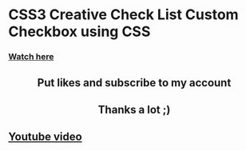 # CSS3 Creative Check List Custom Checkbox using CSS
 
### [Watch here](https://oleg-kolosov.github.io/CSS3-Creative-Check-List-Custom-Checkbox-using-CSS/)

<h2 align='center'>Put likes and subscribe to my account<h2>
 
<h2 align='center'>Thanks a lot ;)<h2>
 
<a href="https://www.youtube.com/watch?v=paivur01Z78&list=LLwBcL3_LXyrb98BgApNr5WQ&index=3&t=0s
" target="_blank"> Youtube video </a>
